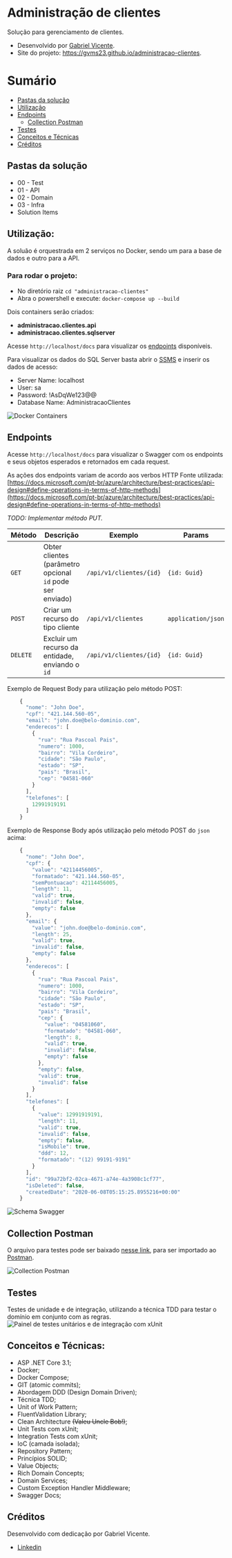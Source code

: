 

# Administração de clientes
Solução para gerenciamento de clientes.
- Desenvolvido por [Gabriel Vicente](https://www.linkedin.com/in/gvms23/).
- Site do projeto: https://gvms23.github.io/administracao-clientes.

# Sumário
- [Pastas da solução](#pastas-da-solução)
- [Utilização](#utilização)
- [Endpoints](#endpoints)
	- [Collection Postman](#collection-postman)
- [Testes](#testes)
- [Conceitos e Técnicas](#conceitos-e-técnicas)
- [Créditos](#créditos)

## Pastas da solução
* 00 - Test
* 01 - API
* 02 - Domain
* 03 - Infra
* Solution Items

## Utilização:
A soluão é orquestrada em 2 serviços no Docker, sendo um para a base de dados e outro para a API.

### Para rodar o projeto:
* No diretório raiz `cd "administracao-clientes"`
* Abra o powershell e execute: `docker-compose up --build`

Dois containers serão criados:
- **administracao.clientes.api**
- **administracao.clientes.sqlserver**

Acesse `http://localhost/docs` para visualizar os [endpoints](#endpoints) disponíveis.

Para visualizar os dados do SQL Server basta abrir o [SSMS]([https://docs.microsoft.com/pt-br/sql/ssms/download-sql-server-management-studio-ssms?view=sql-server-ver15](https://docs.microsoft.com/pt-br/sql/ssms/download-sql-server-management-studio-ssms?view=sql-server-ver15)) e inserir os dados de acesso:

* Server Name: localhost
* User: sa
* Password: !AsDqWe123@@
* Database Name: AdministracaoClientes

![Docker Containers](https://github.com/gvms23/administracao-clientes/blob/master/assets/docker_containers.png)


## Endpoints

Acesse `http://localhost/docs` para visualizar o Swagger com os endpoints e seus objetos esperados e retornados em cada request.

As ações dos endpoints variam de acordo aos verbos HTTP
Fonte utilizada: [https://docs.microsoft.com/pt-br/azure/architecture/best-practices/api-design#define-operations-in-terms-of-http-methods](https://docs.microsoft.com/pt-br/azure/architecture/best-practices/api-design#define-operations-in-terms-of-http-methods)

*TODO: Implementar método PUT.*

| Método | Descrição | Exemplo | Params
|------------ |--------|--------|--------  
| `GET` | Obter clientes (parâmetro opcional `id` pode ser enviado) | `/api/v1/clientes/{id}` | `{id: Guid}`
| `POST` | Criar um recurso do tipo cliente | `/api/v1/clientes` | `application/json` 
| `DELETE` | Excluir um recurso da entidade, enviando o `id` | `/api/v1/clientes/{id}` | `{id: Guid}`
     

Exemplo de Request Body para utilização pelo método POST: 
```javascript
    {
      "nome": "John Doe",
      "cpf": "421.144.560-05",
      "email": "john.doe@belo-dominio.com",
      "enderecos": [
        {
          "rua": "Rua Pascoal Pais",
          "numero": 1000,
          "bairro": "Vila Cordeiro",
          "cidade": "São Paulo",
          "estado": "SP",
          "pais": "Brasil",
          "cep": "04581-060"
        }
      ],
      "telefones": [
        12991919191
      ]
    }
```

Exemplo de Response Body após utilização pelo método POST do `json` acima: 
```javascript
    {
      "nome": "John Doe",
      "cpf": {
        "value": "42114456005",
        "formatado": "421.144.560-05",
        "semPontuacao": 42114456005,
        "length": 11,
        "valid": true,
        "invalid": false,
        "empty": false
      },
      "email": {
        "value": "john.doe@belo-dominio.com",
        "length": 25,
        "valid": true,
        "invalid": false,
        "empty": false
      },
      "enderecos": [
        {
          "rua": "Rua Pascoal Pais",
          "numero": 1000,
          "bairro": "Vila Cordeiro",
          "cidade": "São Paulo",
          "estado": "SP",
          "pais": "Brasil",
          "cep": {
            "value": "04581060",
            "formatado": "04581-060",
            "length": 8,
            "valid": true,
            "invalid": false,
            "empty": false
          },
          "empty": false,
          "valid": true,
          "invalid": false
        }
      ],
      "telefones": [
        {
          "value": 12991919191,
          "length": 11,
          "valid": true,
          "invalid": false,
          "empty": false,
          "isMobile": true,
          "ddd": 12,
          "formatado": "(12) 99191-9191"
        }
      ],
      "id": "99a72bf2-02ca-4671-a74e-4a3908c1cf77",
      "isDeleted": false,
      "createdDate": "2020-06-08T05:15:25.8955216+00:00"
    }
```

![Schema Swagger](https://github.com/gvms23/administracao-clientes/blob/master/assets/schema_swagger.png)

## Collection Postman
O arquivo para testes pode ser baixado [nesse link](https://github.com/gvms23/administracao-clientes/blob/master/Zup%20Administra%C3%A7%C3%A3o%20Clientes.postman_collection.json), para ser importado ao [Postman](https://www.postman.com/downloads/).

![Collection Postman](https://github.com/gvms23/administracao-clientes/blob/master/assets/collection_postman.png)

## Testes

Testes de unidade e de integração, utilizando a técnica TDD para testar o domínio em conjunto com as regras.
![Painel de testes unitários e de integração com xUnit](https://github.com/gvms23/administracao-clientes/blob/master/assets/testes_evidencia.png)

## Conceitos e Técnicas:
* ASP .NET Core 3.1;
* Docker;
* Docker Compose;
* GIT (atomic commits);
* Abordagem DDD (Design Domain Driven);
* Técnica TDD;
* Unit of Work Pattern;
* FluentValidation Library;
* Clean Architecture ~~(Valeu Uncle Bob!)~~;
* Unit Tests com xUnit;
* Integration Tests com xUnit;
* IoC (camada isolada);
* Repository Pattern;
* Princípios SOLID;
* Value Objects;
* Rich Domain Concepts;
* Domain Services;
* Custom Exception Handler Middleware;
* Swagger Docs;

## Créditos
Desenvolvido com dedicação por Gabriel Vicente.
* [Linkedin](https://linkedin.com/in/gvms23)